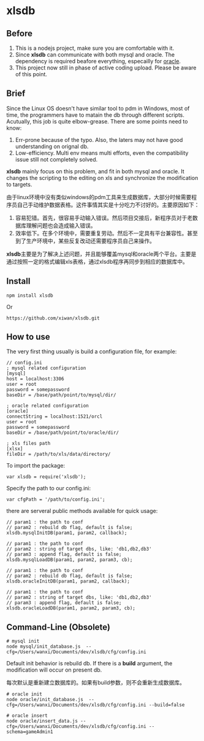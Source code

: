 # xlsdb

## Before

1. This is a nodejs project, make sure you are comfortable with it.
2. Since **xlsdb** can communicate with both mysql and oracle. The dependency is required beafore everything, especailly for [oracle](https://github.com/oracle/node-oracledb/blob/master/INSTALL.md). 
3. This project now still in phase of active coding upload. Please be aware of this point.

## Brief

Since the Linux OS doesn't have similar tool to pdm in Windows, most of time, the programmers have to matain the db through different scripts. Acutually, this job is quite elbow-grease. There are some points need to know:

1. Err-prone because of the typo. Also, the laters may not have good understanding on orignal db.
2. Low-efficiency. Multi env means multi efforts, even the compatibility issue still not completely solved.

**xlsdb** mainly focus on this problem, and fit in both mysql and oracle. It changes the scripting to the editing on xls and synchronize the modification to targets.

由于linux环境中没有类似windows的pdm工具来生成数据库，大部分时候需要程序员自己手动维护数据表格。这件事情其实是十分吃力不讨好的。主要原因如下：

1. 容易犯错。首先，很容易手动输入错误。然后项目交接后，新程序员对于老数据库理解问题也会造成输入错误。
2. 效率低下。在多个环境中，需要重复劳动。然后不一定具有平台兼容性。甚至到了生产环境中，某些反复改动还需要程序员自己来操作。

**xlsdb**主要是为了解决上述问题，并且能够覆盖mysql和oracle两个平台。主要是通过按照一定的格式编辑xls表格，通过xlsdb程序再同步到相应的数据库中。


## Install

	npm install xlsdb

Or

	https://github.com/xiwan/xlsdb.git

	
## How to use

The very first thing usually is build a configuration file, for example:

	// config.ini
	; mysql related configuration
	[mysql]
	host = localhost:3306
	user = root
	password = somepassword
	baseDir = /base/path/point/to/mysql/dir/

	; oracle related configuration
	[oracle]
	connectString = localhost:1521/orcl
	user = root
	password = somepassword
	baseDir = /base/path/point/to/oracle/dir/

	; xls files path
	[xlsx]
	fileDir = /path/to/xls/data/directory/

To import the package:

	var xlsdb = require('xlsdb');


Specify the path to our config.ini:

	var cfgPath = '/path/to/config.ini';

	
there are serveral public methods available for quick usage:

	// param1 : the path to conf
	// param2 : rebuild db flag, default is false;
	xlsdb.mysqlInitDB(param1, param2, callback);

	// param1 : the path to conf
	// param2 : string of target dbs, like: 'db1,db2,db3'
	// param3 : append flag, default is false;
	xlsdb.mysqlLoadDB(param1, param2, param3, cb);
	
	// param1 : the path to conf
	// param2 : rebuild db flag, default is false;
	xlsdb.oracleInitDB(param1, param2, callback);

	// param1 : the path to conf
	// param2 : string of target dbs, like: 'db1,db2,db3'
	// param3 : append flag, default is false;
	xlsdb.oracleLoadDB(param1, param2, param3, cb);

## Command-Line (Obsolete)

	# mysql init
	node mysql/init_database.js  --cfg=/Users/wanxi/Documents/dev/xlsdb/cfg/config.ini 


Default init behavior is rebuild db. If there is a **build** argument, the modification will occur on present db. 

每次默认是重新建立数据库的。如果有build参数，则不会重新生成数据库。

	# oracle init
	node oracle/init_database.js  --cfg=/Users/wanxi/Documents/dev/xlsdb/cfg/config.ini --build=false

	# oracle insert
	node oracle/insert_data.js --cfg=/Users/wanxi/Documents/dev/xlsdb/cfg/config.ini --schema=gameAdmin1
	
